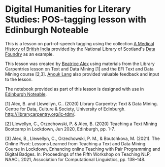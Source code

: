 # Digital Humanities for Literary Studies: POS-tagging lesson with Edinburgh Noteable
This is a lesson on part-of-speech tagging using the collection [A Medical History of British India](https://data.nls.uk/data/digitised-collections/a-medical-history-of-british-india/) provided by the National Library of Scotland's [Data Foundry](https://data.nls.uk) as an example.

This lesson was created by [Beatrice Alex](https://www.ed.ac.uk/profile/dr-beatrice-alex) using materials from the Library Carpentries lesson on Text and Data Mining [1] and the EFI Text and Data Mining course [2,3]. [Anouk Lang](https://www.ed.ac.uk/profile/anouk-lang) also provided valuable feedback and input to the lesson.

The notebook provided as part of this lesson is designed with use in [Edinburgh Noteable](https://noteable.edina.ac.uk).

[1] Alex, B. and Llewellyn, C.. (2020) Library Carpentry: Text & Data Mining. Centre for Data, Culture & Society, University of Edinburgh. http://librarycarpentry.org/lc-tdm/.

[2] Llewellyn, C., Orzechowski, P. & Alex, B. (2020) Teaching a Text Mining Bootcamp in Lockdown, Jun 2020, Edinburgh, pp. 1-7.

[3] Alex, B., Llewellyn, C., Orzechowski, P. M., & Boutchkova, M. (2021). The Online Pivot: Lessons Learned from Teaching a Text and Data Mining Course in Lockdown, Enhancing online Teaching with Pair Programming and Digital Badges. In: Proceedings of the Fifth Workshop on Teaching NLP, NAACL 2021, Association for Computational Linguistics, pp. 138–148.
